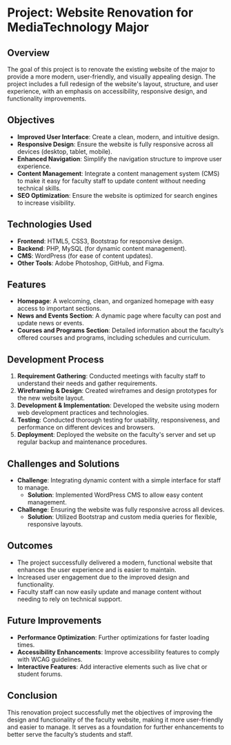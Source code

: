 # Project: Website Renovation for MediaTechnology Major

## Overview
The goal of this project is to renovate the existing website of the major to provide a more modern, user-friendly, and visually appealing design. The project includes a full redesign of the website's layout, structure, and user experience, with an emphasis on accessibility, responsive design, and functionality improvements.

## Objectives
- **Improved User Interface**: Create a clean, modern, and intuitive design.
- **Responsive Design**: Ensure the website is fully responsive across all devices (desktop, tablet, mobile).
- **Enhanced Navigation**: Simplify the navigation structure to improve user experience.
- **Content Management**: Integrate a content management system (CMS) to make it easy for faculty staff to update content without needing technical skills.
- **SEO Optimization**: Ensure the website is optimized for search engines to increase visibility.

## Technologies Used
- **Frontend**: HTML5, CSS3, Bootstrap for responsive design.
- **Backend**: PHP, MySQL (for dynamic content management).
- **CMS**: WordPress (for ease of content updates).
- **Other Tools**: Adobe Photoshop, GitHub, and Figma.

## Features
- **Homepage**: A welcoming, clean, and organized homepage with easy access to important sections.
- **News and Events Section**: A dynamic page where faculty can post and update news or events.
- **Courses and Programs Section**: Detailed information about the faculty’s offered courses and programs, including schedules and curriculum.

## Development Process
1. **Requirement Gathering**: Conducted meetings with faculty staff to understand their needs and gather requirements.
2. **Wireframing & Design**: Created wireframes and design prototypes for the new website layout.
3. **Development & Implementation**: Developed the website using modern web development practices and technologies.
4. **Testing**: Conducted thorough testing for usability, responsiveness, and performance on different devices and browsers.
5. **Deployment**: Deployed the website on the faculty's server and set up regular backup and maintenance procedures.

## Challenges and Solutions
- **Challenge**: Integrating dynamic content with a simple interface for staff to manage.
  - **Solution**: Implemented WordPress CMS to allow easy content management.
- **Challenge**: Ensuring the website was fully responsive across all devices.
  - **Solution**: Utilized Bootstrap and custom media queries for flexible, responsive layouts.

## Outcomes
- The project successfully delivered a modern, functional website that enhances the user experience and is easier to maintain.
- Increased user engagement due to the improved design and functionality.
- Faculty staff can now easily update and manage content without needing to rely on technical support.

## Future Improvements
- **Performance Optimization**: Further optimizations for faster loading times.
- **Accessibility Enhancements**: Improve accessibility features to comply with WCAG guidelines.
- **Interactive Features**: Add interactive elements such as live chat or student forums.

## Conclusion
This renovation project successfully met the objectives of improving the design and functionality of the faculty website, making it more user-friendly and easier to manage. It serves as a foundation for further enhancements to better serve the faculty’s students and staff.
